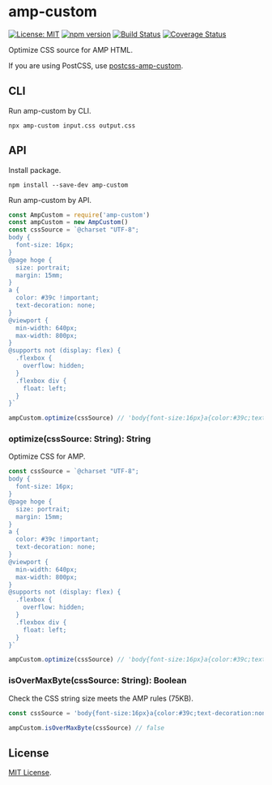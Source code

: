 # amp-custom

[![License: MIT](https://img.shields.io/badge/License-MIT-green.svg)](https://opensource.org/licenses/MIT)
[![npm version](https://badge.fury.io/js/amp-custom.svg)](https://badge.fury.io/js/amp-custom)
[![Build Status](https://github.com/kimulaco/amp-custom/workflows/Test/badge.svg)](https://github.com/kimulaco/amp-custom/actions)
[![Coverage Status](https://coveralls.io/repos/github/kimulaco/amp-custom/badge.svg)](https://coveralls.io/github/kimulaco/amp-custom)

Optimize CSS source for AMP HTML.

If you are using PostCSS, use [postcss-amp-custom](https://github.com/kimulaco/postcss-amp-custom).

## CLI

Run amp-custom by CLI.

```shell
npx amp-custom input.css output.css
```

## API

Install package.

```shell
npm install --save-dev amp-custom
```

Run amp-custom by API.

```js
const AmpCustom = require('amp-custom')
const ampCustom = new AmpCustom()
const cssSource = `@charset "UTF-8";
body {
  font-size: 16px;
}
@page hoge {
  size: portrait;
  margin: 15mm;
}
a {
  color: #39c !important;
  text-decoration: none;
}
@viewport {
  min-width: 640px;
  max-width: 800px;
}
@supports not (display: flex) {
  .flexbox {
    overflow: hidden;
  }
  .flexbox div {
    float: left;
  }
}`

ampCustom.optimize(cssSource) // 'body{font-size:16px}a{color:#39c;text-decoration:none}'
```

### optimize(cssSource: String): String

Optimize CSS for AMP.

```js
const cssSource = `@charset "UTF-8";
body {
  font-size: 16px;
}
@page hoge {
  size: portrait;
  margin: 15mm;
}
a {
  color: #39c !important;
  text-decoration: none;
}
@viewport {
  min-width: 640px;
  max-width: 800px;
}
@supports not (display: flex) {
  .flexbox {
    overflow: hidden;
  }
  .flexbox div {
    float: left;
  }
}`

ampCustom.optimize(cssSource) // 'body{font-size:16px}a{color:#39c;text-decoration:none}'
```

### isOverMaxByte(cssSource: String): Boolean

Check the CSS string size meets the AMP rules (75KB).

```js
const cssSource = 'body{font-size:16px}a{color:#39c;text-decoration:none}'

ampCustom.isOverMaxByte(cssSource) // false
```

## License

[MIT License](LICENSE).
